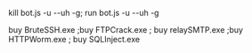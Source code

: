 kill bot.js -u --uh -g; run bot.js -u --uh -g


buy BruteSSH.exe ;buy FTPCrack.exe ; buy relaySMTP.exe ;buy HTTPWorm.exe ; buy SQLInject.exe